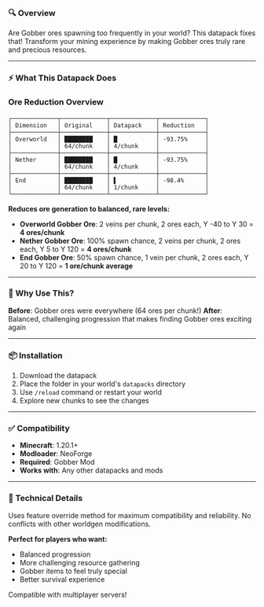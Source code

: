 ### 🔍 Overview

Are Gobber ores spawning too frequently in your world? This datapack fixes that! Transform your mining experience by making Gobber ores truly rare and precious resources.

---

### ⚡ What This Datapack Does

### Ore Reduction Overview
```
┌─────────────┬─────────────┬─────────────┬─────────────┐
│ Dimension   │ Original    │ Datapack    │ Reduction   │
├─────────────┼─────────────┼─────────────┼─────────────┤
│ Overworld   │ ████████    │ █           │ -93.75%     │
│             │ 64/chunk    │ 4/chunk     │             │
├─────────────┼─────────────┼─────────────┼─────────────┤
│ Nether      │ ████████    │ █           │ -93.75%     │
│             │ 64/chunk    │ 4/chunk     │             │
├─────────────┼─────────────┼─────────────┼─────────────┤
│ End         │ ████████    │ ▌           │ -98.4%      │
│             │ 64/chunk    │ 1/chunk     │             │
└─────────────┴─────────────┴─────────────┴─────────────┘
```

**Reduces ore generation to balanced, rare levels:**

*   **Overworld Gobber Ore**: 2 veins per chunk, 2 ores each, Y -40 to Y 30 = **4 ores/chunk**
*   **Nether Gobber Ore**: 100% spawn chance, 2 veins per chunk, 2 ores each, Y 5 to Y 120 = **4 ores/chunk**
*   **End Gobber Ore**: 50% spawn chance, 1 vein per chunk, 2 ores each, Y 20 to Y 120 = **1 ore/chunk average**

---


### 🎯 Why Use This?

**Before**: Gobber ores were everywhere (64 ores per chunk!) 
**After**: Balanced, challenging progression that makes finding Gobber ores exciting again

---

### 📦 Installation

1.  Download the datapack
2.  Place the folder in your world's `datapacks` directory
3.  Use `/reload` command or restart your world
4.  Explore new chunks to see the changes

---

### ✅ Compatibility

*   **Minecraft**: 1.20.1+
*   **Modloader**: NeoForge
*   **Required**: Gobber Mod
*   **Works with**: Any other datapacks and mods

---

### 🔧 Technical Details

Uses feature override method for maximum compatibility and reliability. No conflicts with other worldgen modifications.

**Perfect for players who want:**

*   Balanced progression
*   More challenging resource gathering
*   Gobber items to feel truly special
*   Better survival experience

Compatible with multiplayer servers!